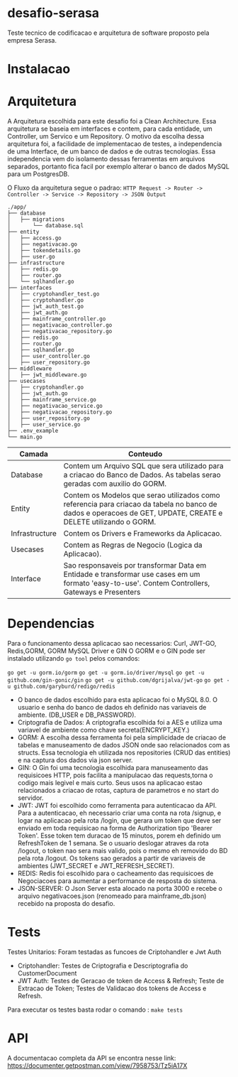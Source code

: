 # desafio-serasa
Teste tecnico de codificacao e arquitetura de software proposto pela empresa Serasa.

# Instalacao

# Arquitetura
A Arquitetura escolhida para este desafio foi a Clean Architecture. Essa arquitetura se baseia em interfaces e contem, para cada entidade, um Controller, um Servico e um Repository. O motivo da escolha dessa arquitetura foi, a facilidade de implementacao de testes, a independencia de uma Interface, de um banco de dados e de outras tecnologias. Essa independencia vem do isolamento dessas ferramentas em arquivos separados, portanto fica facil por exemplo alterar o banco de dados MySQL para um PostgresDB.

O Fluxo da arquitetura segue o padrao:
`
HTTP Request -> Router -> Controller -> Service -> Repository -> JSON Output
`

```
./app/
├── database
│   ├── migrations
│       └── database.sql
├── entity
│   ├── access.go
│   ├── negativacao.go
│   ├── tokendetails.go
│   ├── user.go
├── infrastructure
│   ├── redis.go
│   ├── router.go
│   └── sqlhandler.go
├── interfaces
│   ├── cryptohandler_test.go
│   ├── cryptohandler.go
│   ├── jwt_auth_test.go
│   ├── jwt_auth.go
│   ├── mainframe_controller.go
│   ├── negativacao_controller.go
│   ├── negativacao_repository.go
│   ├── redis.go
│   ├── router.go
│   ├── sqlhandler.go
│   ├── user_controller.go
│   ├── user_repository.go
├── middleware
│   ├── jwt_middleware.go
├── usecases
│   ├── cryptohandler.go
│   ├── jwt_auth.go
│   ├── mainframe_service.go
│   ├── negativacao_service.go
│   ├── negativacao_repository.go
│   ├── user_repository.go
│   ├── user_service.go
├── .env_example
└── main.go
```

| Camada |Conteudo|
| --- | --- |
| Database | Contem um Arquivo SQL que sera utilizado para a criacao do Banco de Dados. As tabelas serao geradas com auxilio do GORM. |
| Entity | Contem os Modelos que serao utilizados como referencia para criacao da tabela no banco de dados e operacoes de GET, UPDATE, CREATE e DELETE utilizando o GORM. |
| Infrastructure | Contem os Drivers e Frameworks da Aplicacao. |
| Usecases | Contem as Regras de Negocio (Logica da Aplicacao). |
| Interface | Sao responsaveis por transformar Data em Entidade e transformar use cases em um formato 'easy-to-use'. Contem Controllers, Gateways e Presenters |

# Dependencias
Para o funcionamento dessa aplicacao sao necessarios: Curl, JWT-GO, Redis,GORM, GORM MySQL Driver e GIN
O GORM e o GIN pode ser instalado utilizando `go tool` pelos comandos:

`go get -u gorm.io/gorm`
`go get -u gorm.io/driver/mysql`
`go get -u github.com/gin-gonic/gin`
`go get -u github.com/dgrijalva/jwt-go`
`go get -u github.com/garyburd/redigo/redis`

- O banco de dados escolhido para esta aplicacao foi o MySQL 8.0. O usuario e senha do banco de dados eh definido nas variaveis de ambiente. (DB_USER e DB_PASSWORD).
- Criptografia de Dados: A criptografia escolhida foi a AES e utiliza uma variavel de ambiente como chave secreta(ENCRYPT_KEY.)
- GORM: A escolha dessa ferramenta foi pela simplicidade de criacao de tabelas e manuseamento de dados JSON onde sao relacionados com as structs. Essa tecnologia eh utilizada nos repositories (CRUD das entities) e na captura dos dados via json server.
- GIN: O Gin foi uma tecnologia escolhida para manuseamento das requisicoes HTTP, pois facilita a manipulacao das requests,torna o codigo mais legivel e mais curto. Seus usos na aplicacao estao relacionados a criacao de rotas, captura de parametros e no start do servidor.
- JWT: JWT foi escolhido como ferramenta para autenticacao da API. Para a autenticacao, eh necessario criar uma conta na rota /signup, e logar na aplicacao pela rota /login, que gerara um token que deve ser enviado em toda requisicao na forma de Authorization tipo 'Bearer Token'. Esse token tem duracao de 15 minutos, porem eh definido um RefreshToken de 1 semana. Se o usuario deslogar atraves da rota /logout, o token nao sera mais valido, pois o mesmo eh removido do BD pela rota /logout. Os tokens sao gerados a partir de variaveis de ambientes (JWT_SECRET e JWT_REFRESH_SECRET).
- REDIS: Redis foi escolhido para o cacheamento das requisicoes de Negociacoes para aumentar a performance de resposta do sistema.
- JSON-SERVER: O Json Server esta alocado na porta 3000 e recebe o arquivo negativacoes.json (renomeado para mainframe_db.json) recebido na proposta do desafio.

# Tests
Testes Unitarios: Foram testadas as funcoes de Criptohandler e Jwt Auth

- Criptohandler: Testes de Criptografia e Descriptografia do CustomerDocument
- JWT Auth: Testes de Geracao de token de Access & Refresh; Teste de Extracao de Token; Testes de Validacao dos tokens de Access e Refresh.

Para executar os testes basta rodar o comando : `make tests`

# API

A documentacao completa da API se encontra nesse link: https://documenter.getpostman.com/view/7958753/Tz5iA17X

